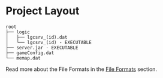 # Project Layout

```
root
├── logic
│   ├── lgcsrv_(id).dat
│   └── lgcsrv_(id) - EXECUTABLE
├── server.jar - EXECUTABLE
├── gameConfig.dat
└── memap.dat
```

Read more about the File Formats in the [File Formats](formats.md) section.
